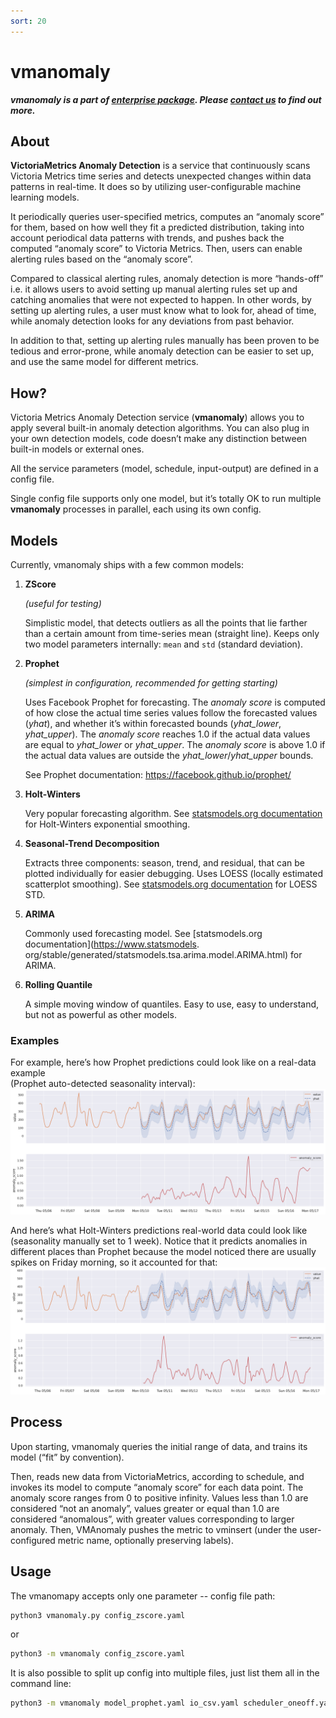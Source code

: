 ```yaml
---
sort: 20
---
```


# vmanomaly

**_vmanomaly is a part of [enterprise package](https://victoriametrics.com/products/enterprise/).
Please [contact us](https://victoriametrics.com/contact-us/) to find out more._**

## About

**VictoriaMetrics Anomaly Detection** is a service that continuously scans Victoria Metrics time
series and detects unexpected changes within data patterns in real-time. It does so by utilizing
user-configurable machine learning models.

It periodically queries user-specified metrics, computes an “anomaly score” for them, based on how
well they fit a predicted distribution, taking into account periodical data patterns with trends,
and pushes back the computed “anomaly score” to Victoria Metrics. Then, users can enable alerting
rules based on the “anomaly score”.

Compared to classical alerting rules, anomaly detection is more “hands-off” i.e. it allows users to
avoid setting up manual alerting rules set up and catching anomalies that were not expected to happen.
In other words, by setting up alerting rules, a user must know what to look for, ahead of time,
while anomaly detection looks for any deviations from past behavior.

In addition to that, setting up alerting rules manually has been proven to be tedious and
error-prone, while anomaly detection can be easier to set up, and use the same model for different
metrics.

## How?

Victoria Metrics Anomaly Detection service (**vmanomaly**) allows you to apply several built-in
anomaly detection algorithms. You can also plug in your own detection models, code doesn’t make any
distinction between built-in models or external ones.

All the service parameters (model, schedule, input-output) are defined in a config file.

Single config file supports only one model, but it’s totally OK to run multiple **vmanomaly**
processes in parallel, each using its own config.

## Models

Currently, vmanomaly ships with a few common models:

1. **ZScore**

   _(useful for testing)_

   Simplistic model, that detects outliers as all the points that lie farther than a certain amount
   from time-series mean (straight line). Keeps only two model parameters internally:
   `mean` and `std` (standard deviation).

2. **Prophet**

   _(simplest in configuration, recommended for getting starting)_

   Uses Facebook Prophet for forecasting. The _anomaly score_ is computed of how close the actual time
   series values follow the forecasted values (_yhat_), and whether it’s within forecasted bounds
   (_yhat_lower_, _yhat_upper_). The _anomaly score_ reaches 1.0 if the actual data values 
   are equal to
   _yhat_lower_ or _yhat_upper_. The _anomaly score_ is above 1.0 if the actual data values are 
   outside
   the _yhat_lower_/_yhat_upper_ bounds.

   See Prophet documentation: https://facebook.github.io/prophet/

3. **Holt-Winters**

   Very popular forecasting algorithm. See [statsmodels.org documentation](
   https://www.statsmodels.org/stable/generated/statsmodels.tsa.holtwinters.ExponentialSmoothing.html)
   for Holt-Winters exponential smoothing.

4. **Seasonal-Trend Decomposition**

   Extracts three components: season, trend, and residual, that can be plotted individually for
   easier debugging. Uses LOESS (locally estimated scatterplot smoothing).
   See [statsmodels.org documentation](https://www.statsmodels.org/dev/examples/notebooks/generated/stl_decomposition.html)
   for LOESS STD.

5. **ARIMA**

   Commonly used forecasting model. See [statsmodels.org documentation](https://www.statsmodels.
   org/stable/generated/statsmodels.tsa.arima.model.ARIMA.html) for ARIMA.

6. **Rolling Quantile**

   A simple moving window of quantiles. Easy to use, easy to understand, but not as powerful as 
   other models.


### Examples
For example, here’s how Prophet predictions could look like on a real-data example  
(Prophet auto-detected seasonality interval):
![prophet](anomaly/prophet-example.png)

And here’s what Holt-Winters predictions real-world data could look like (seasonality manually 
 set to 1 week). Notice that it predicts anomalies in 
different places than Prophet because the model noticed there are usually spikes on Friday 
morning, so it accounted for that:
![hw](anomaly/holtwinters-example.png)

## Process
Upon starting, vmanomaly queries the initial range of data, and trains its model (“fit” by convention).

Then, reads new data from VictoriaMetrics, according to schedule, and invokes its model to compute 
“anomaly score” for each data point. The anomaly score ranges from 0 to positive infinity. 
Values less than 1.0 are considered “not an anomaly”, values greater or equal than 1.0 are 
considered “anomalous”, with greater values corresponding to larger anomaly.
Then, VMAnomaly pushes the metric to vminsert (under the user-configured metric name, 
optionally preserving labels).

 
## Usage
The vmanomapy accepts only one parameter -- config file path:

```sh
python3 vmanomaly.py config_zscore.yaml
```
or
```sh
python3 -m vmanomaly config_zscore.yaml
```

It is also possible to split up config into multiple files, just list them all in the command line:

```sh
python3 -m vmanomaly model_prophet.yaml io_csv.yaml scheduler_oneoff.yaml
```
